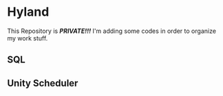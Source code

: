 # Hyland
This Repository is _**PRIVATE!!!**_
I'm adding some codes in order to organize my work stuff.

## SQL


## Unity Scheduler
